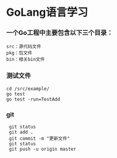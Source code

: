 # GoLang语言学习

### 一个Go工程中主要包含以下三个目录：
```
src：源代码文件
pkg：包文件
bin：相关bin文件
```
### 测试文件
```
cd /src/example/
go test  
go test -run=TestAdd
```
### 

### git 
```
 git status
 git add .
 git commit -m "更新文件"
 git status
 git push -u origin master
```